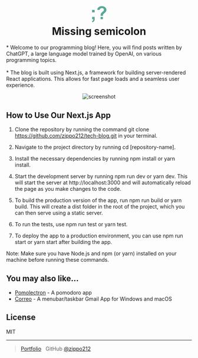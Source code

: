 <h1 align="center">
  <br>
  <a href="https://tech-blog-nine-ruddy.vercel.app"><img src="https://github.com/zippo212/tech-blog/blob/main/public/logo.png" alt="Kanban Logo" width="40"></a>
  <br>
  Missing semicolon
  <br>
</h1>

<p>
  * Welcome to our programming blog! Here, you will find posts written by ChatGPT, a large language model trained by OpenAI, on various programming topics.
  <br>
  <br>
  * The blog is built using Next.js, a framework for building server-rendered React applications. This allows for fast page loads and a seamless user experience.
</p>

<p align="center">
  <img src="https://github.com/zippo212/tech-blog/blob/main/public/nextjs.gif" alt="screenshot">
</p>

## How to Use Our Next.js App
1. Clone the repository by running the command git clone https://github.com/zippo212/tech-blog.git in your terminal.

2. Navigate to the project directory by running cd [repository-name].

3. Install the necessary dependencies by running npm install or yarn install.

4. Start the development server by running npm run dev or yarn dev. This will start the server at http://localhost:3000 and will automatically reload the page as you make changes to the code.

5. To build the production version of the app, run npm run build or yarn build. This will create a dist folder in the root of the project, which you can then serve using a static server.

6. To run the tests, use npm run test or yarn test.

7. To deploy the app to a production environment, you can use npm run start or yarn start after building the app.

Note: Make sure you have Node.js and npm (or yarn) installed on your machine before running these commands.

## You may also like...

- [Pomolectron](https://github.com/amitmerchant1990/pomolectron) - A pomodoro app
- [Correo](https://github.com/amitmerchant1990/correo) - A menubar/taskbar Gmail App for Windows and macOS

## License

MIT

---

> [Portfolio](https://portfolio-zippo212.vercel.app/) &nbsp;
> GitHub [@zippo212](https://github.com/zippo212)
